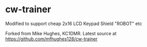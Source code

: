 # cw-trainer
Modified to support cheap 2x16 LCD Keypad Shield "ROBOT" etc

Forked from Mike Hughes, KC1DMR. Latest source at https://github.com/mfhughes128/cw-trainer
